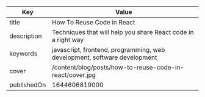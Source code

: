 | Key         | Value                                                                    |
| ----------- | ------------------------------------------------------------------------ |
| title       | How To Reuse Code in React                                               |
| description | Techniques that will help you share React code in a right way            |
| keywords    | javascript, frontend, programming, web development, software development |
| cover       | /content/blog/posts/how-to-reuse-code-in-react/cover.jpg                 |
| publishedOn | 1644606819000                                                            |
